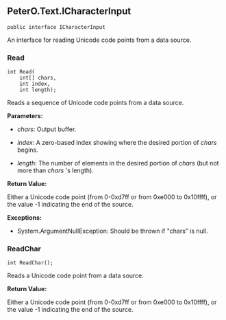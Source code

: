 ## PeterO.Text.ICharacterInput

    public interface ICharacterInput

An interface for reading Unicode code points from a data source.

### Read

    int Read(
        int[] chars,
        int index,
        int length);

Reads a sequence of Unicode code points from a data source.

<b>Parameters:</b>

 * <i>chars</i>: Output buffer.

 * <i>index</i>: A zero-based index showing where the desired portion of <i>chars</i>
begins.

 * <i>length</i>: The number of elements in the desired portion of <i>chars</i>
(but not more than <i>chars</i>
's length).

<b>Return Value:</b>

Either a Unicode code point (from 0-0xd7ff or from 0xe000 to 0x10ffff), or the value -1 indicating the end of the source.

<b>Exceptions:</b>

 * System.ArgumentNullException:
Should be thrown if "chars" is null.

### ReadChar

    int ReadChar();

Reads a Unicode code point from a data source.

<b>Return Value:</b>

Either a Unicode code point (from 0-0xd7ff or from 0xe000 to 0x10ffff), or the value -1 indicating the end of the source.
